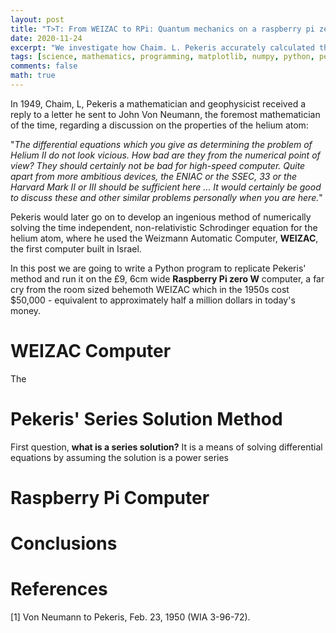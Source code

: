 ```yaml
---
layout: post
title: "T>T: From WEIZAC to RPi: Quantum mechanics on a raspberry pi zero"
date: 2020-11-24
excerpt: "We investigate how Chaim. L. Pekeris accurately calculated the quantum mechanical properties of the helium atom using the WEIZAC computer."
tags: [science, mathematics, programming, matplotlib, numpy, python, pekeris, quantum, helium]
comments: false
math: true
---
```


In 1949, Chaim, L, Pekeris a mathematician and geophysicist received a reply to a letter he sent to John Von Neumann, the foremost mathematician of the time, regarding a discussion on the properties of the helium atom:

"*The differential equations which you give as determining the problem of Helium II do not look vicious. How bad are they from the numerical point of view? They should certainly not be bad for high-speed computer. Quite apart from more ambitious devices, the ENIAC or the SSEC, 33 or the Harvard Mark II or III should be sufficient here ... It would certainly be good to discuss these and other similar problems personally when you are here.*"

Pekeris would later go on to develop an ingenious method of numerically solving the time independent, non-relativistic Schrodinger equation for the helium atom, where he used the Weizmann Automatic Computer, **WEIZAC**, the first computer built in Israel.

In this post we are going to write a Python program to replicate Pekeris' method and run it on the £9, 6cm wide **Raspberry Pi zero W** computer, a far cry from the room sized behemoth WEIZAC which in the 1950s cost $50,000 - equivalent to approximately half a million dollars in today's money.

# WEIZAC Computer

The 

# Pekeris' Series Solution Method

First question, **what is a series solution?** It is a means of solving differential equations by assuming the solution is a power series

# Raspberry Pi Computer


# Conclusions

# References

[1] Von Neumann to Pekeris, Feb. 23, 1950 (WIA 3-96-72).